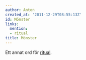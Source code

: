 ```yaml
---
author: Anton
created_at: '2011-12-29T08:55:13Z'
id: Mönster
links:
  mention:
  - ritual
title: Mönster
---
```


Ett annat ord för [ritual].

  [ritual]: ritual
